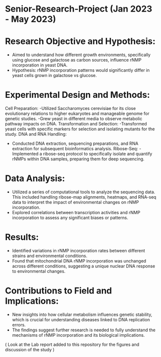 # Senior-Research-Project (Jan 2023 - May 2023)

# Research Objective and Hypothesis:
- Aimed to understand how different growth environments, specifically using glucose and galactose as carbon sources, influence rNMP incorporation in yeast DNA.
- Hypothesis: rNMP incorporation patterns would significantly differ in yeast cells grown in galactose vs glucose.

# Experimental Design and Methods:

Cell Preparation: 
-Utilized Saccharomyces cerevisiae for its close evolutionary relations to higher eukaryotes and manageable genome for genetic studies. 
-Grew yeast in different media to observe metabolic pathway impacts on DNA.
Transformation and Selection:
-Transformed yeast cells with specific markers for selection and isolating mutants for the study.
DNA and RNA Handling:
- Conducted DNA extraction, sequencing preparations, and RNA extraction for subsequent bioinformatics analysis.
Ribose-Seq: 
-Implemented a ribose-seq protocol to specifically isolate and quantify rNMPs within DNA samples, preparing them for deep sequencing.

# Data Analysis:
- Utilized a series of computational tools to analyze the sequencing data. This included handling ribose-map alignments, heatmaps, and RNA-seq data to interpret the impact of environmental changes on rNMP incorporation.
- Explored correlations between transcription activities and rNMP incorporation to assess any significant biases or patterns.

# Results:
- Identified variations in rNMP incorporation rates between different strains and environmental conditions.
- Found that mitochondrial DNA rNMP incorporation was unchanged across different conditions, suggesting a unique nuclear DNA response to environmental changes.

# Contributions to Field and Implications:
- New insights into how cellular metabolism influences genetic stability, which is crucial for understanding diseases linked to DNA replication errors.
- The findings suggest further research is needed to fully understand the mechanisms of rNMP incorporation and its biological implications.

( Look at the Lab report added to this repository for the figures and discussion of the study )
